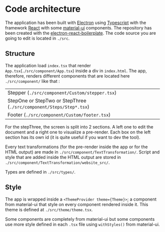 # Code architecture

The application has been built with [Electron](https://www.electronjs.org/) using [Typescript](https://www.typescriptlang.org/) with the framework [React](https://reactjs.org/) with some [material-ui](https://material-ui.com/) components.
The repository has been created with the [electron-react-boilerplate](https://github.com/electron-react-boilerplate/electron-react-boilerplate). The code source you are going to edit is located in `./src`.

## Structure

The application load `index.tsx` that render `App.tsx`(`./src/component/App.tsx`) inside a div in `index.html`.
The app, therefore, renders different components that are located here `./src/component/` like that :

|                                                                     |
|---------------------------------------------------------------------|
| Stepper (`./src/component/Custom/stepper.tsx`)                      |
| StepOne or StepTwo or StepThree (`./src/component/Steps/Step*.tsx`) |
| Footer (`./src/component/Custom/footer.tsx`)                        |

For the stepThree, the screen is split into 2 sections. A left one to edit the document and a right one to visualize a pre-render. Each box on the left section has its own id (it is quite useful if you want to dev the tool).

Every text transformations (for the pre-render inside the app or for the HTML output) are made in `./src/component/TextTransformation/`. Script and style that are added inside the HTML output are stored in `./src/component/TextTransformation/website_src/`.

Types are defined in `./src/types/`.

## Style

The app is wrapped inside a `<ThemeProvider theme={Theme}>`; a component from material-ui that style on every component rendered inside it. This theme is defined at `./src/theme/theme.tsx`.

Some components are completely from material-ui but some components use more style defined in each `.tsx` file using `withStyles()` from material-ui.
